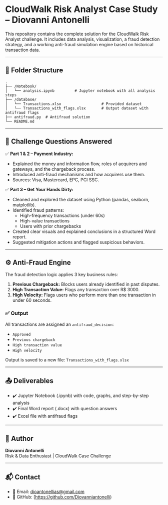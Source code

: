 # CloudWalk Risk Analyst Case Study – Diovanni Antonelli

This repository contains the complete solution for the CloudWalk Risk Analyst challenge. It includes data analysis, visualization, a fraud detection strategy, and a working anti-fraud simulation engine based on historical transaction data.

---

## 📁 Folder Structure

```
.
├── /Notebook/
│   └── analysis.ipynb         # Jupyter notebook with all analysis steps
├── /database/
│   └── Transactions.xlsx                  # Provided dataset
│   └── Transactions_with_flags.xlsx       # Output dataset with antifraud flags
├── antifraud.py  # Antifraud solution
└── README.md
```

---

## 📌 Challenge Questions Answered

✅ **Part 1 & 2 – Payment Industry:**
- Explained the money and information flow, roles of acquirers and gateways, and the chargeback process.
- Introduced anti-fraud mechanisms and how acquirers use them.
- Sources: Visa, Mastercard, EPC, PCI SSC.

✅ **Part 3 – Get Your Hands Dirty:**
- Cleaned and explored the dataset using Python (pandas, seaborn, matplotlib).
- Identified fraud patterns:
  - High-frequency transactions (under 60s)
  - High-value transactions
  - Users with prior chargebacks
- Created clear visuals and explained conclusions in a structured Word report.
- Suggested mitigation actions and flagged suspicious behaviors.

---

## ⚙️ Anti-Fraud Engine

The fraud detection logic applies 3 key business rules:

1. **Previous Chargeback:** Blocks users already identified in past disputes.
2. **High Transaction Value:** Flags any transaction over R$ 3000.
3. **High Velocity:** Flags users who perform more than one transaction in under 60 seconds.

### ✅ Output

All transactions are assigned an `antifraud_decision`:

- `Approved`
- `Previous chargeback`
- `High transaction value`
- `High velocity`

Output is saved to a new file: `Transactions_with_flags.xlsx`

---

## 📤 Deliverables

- ✔️ Jupyter Notebook (.ipynb) with code, graphs, and step-by-step analysis
- ✔️ Final Word report (.docx) with question answers
- ✔️ Excel file with antifraud flags

---

## 👤 Author

**Diovanni Antonelli**  
Risk & Data Enthusiast | CloudWalk Case Challenge

---

## 📬 Contact

- 📧 Email: dioantonellias@gmail.com
- 🐙 GitHub: [https://github.com/Diovanniantonelli)
